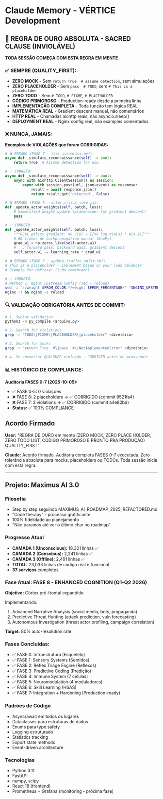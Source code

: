 # Claude Memory - VÉRTICE Development

## 🔴 REGRA DE OURO ABSOLUTA - SACRED CLAUSE (INVIOLÁVEL)

**TODA SESSÃO COMEÇA COM ESTA REGRA EM MENTE**

### ✅ SEMPRE (QUALITY_FIRST):
- **ZERO MOCK** - Sem `return True  # assume detection`, sem simulações
- **ZERO PLACEHOLDER** - Sem `pass  # TODO`, sem `# This is a placeholder`
- **ZERO TODO** - Sem `# TODO`, `# FIXME`, `# PLACEHOLDER`
- **CÓDIGO PRIMOROSO** - Production-ready desde a primeira linha
- **IMPLEMENTAÇÃO COMPLETA** - Toda função tem lógica REAL
- **MATEMÁTICA REAL** - Gradient descent manual, não comentários
- **HTTP REAL** - Chamadas aiohttp reais, não asyncio.sleep()
- **DEPLOYMENT REAL** - Nginx config real, não examples comentados

### ❌ NUNCA, JAMAIS:

**Exemplos de VIOLAÇÕES que foram CORRIGIDAS:**

```python
# ❌ ERRADO (FASE 7 - test_scenarios.py):
async def _simulate_reconnaissance(self) -> bool:
    return True  # Assume detection for now

# ✅ CORRETO:
async def _simulate_reconnaissance(self) -> bool:
    async with aiohttp.ClientSession() as session:
        async with session.post(url, json=event) as response:
            result = await response.json()
            return result.get('detected', False)
```

```python
# ❌ ERRADO (FASE 6 - actor_critic_core.py):
def _update_actor_weights(self, batch, loss):
    # Simplified weight update (placeholder for gradient descent)
    pass

# ✅ CORRETO:
def _update_actor_weights(self, batch, loss):
    """REAL policy gradient: ∇θ J(θ) = E[∇θ log π(a|s) * A(s,a)]"""
    # 60 linhas de backpropagation manual (NumPy)
    grad_w1 = np.zeros_like(self.actor.w1)
    # ... forward pass, backward pass, gradient descent
    self.actor.w1 -= learning_rate * grad_w1
```

```bash
# ❌ ERRADO (FASE 7 - update_traffic_split.sh):
# This is a placeholder - implement based on your load balancer
# Example for HAProxy: (tudo comentado)

# ✅ CORRETO:
# Method 1: Nginx upstream config (sed + reload)
sed -i "s/weight $FROM_COLOR.*/weight $FROM_PERCENTAGE/" "$NGINX_UPSTREAM_CONF"
nginx -t && nginx -s reload
```

### 🔍 VALIDAÇÃO OBRIGATÓRIA ANTES DE COMMIT:

```bash
# 1. Syntax validation
python3 -m py_compile <arquivo.py>

# 2. Search for violations
grep -r "TODO\|FIXME\|PLACEHOLDER\|placeholder" <diretório>

# 3. Search for mocks
grep -r "return True  #\|pass  #\|NotImplementedError" <diretório>

# 4. Se encontrar QUALQUER violação → CORRIGIR antes de prosseguir
```

### 📊 HISTÓRICO DE COMPLIANCE:

**Auditoria FASES 0-7 (2025-10-05):**
- ✅ FASE 0-5: 0 violações
- ❌ FASE 6: 2 placeholders → ✅ CORRIGIDO (commit 9521fa4)
- ❌ FASE 7: 3 violations → ✅ CORRIGIDO (commit a4e82bd)
- **Status:** ✅ 100% COMPLIANCE

## Acordo Firmado

**User:** "REGRA DE OURO em mente (ZERO MOCK, ZERO PLACE HOLDER, ZERO TODO LIST, CODIGO PRIMOROSO E PRONTO PRA PRODUÇÃO) QUALITY_FIRST"

**Claude:** Acordo firmado. Auditoria completa FASES 0-7 executada. Zero tolerância absoluta para mocks, placeholders ou TODOs. Toda sessão inicia com esta regra.

---

## Projeto: Maximus AI 3.0

### Filosofia
- Step by step seguindo MAXIMUS_AI_ROADMAP_2025_REFACTORED.md
- "Code therapy" - processo gratificante
- 100% fidelidade ao planejamento
- "Não paramos até ver o último char no roadmap"

### Progresso Atual
- **CAMADA 1 (Unconscious):** 18,301 linhas ✅
- **CAMADA 2 (Conscious):** 2,241 linhas ✅
- **CAMADA 3 (Offline):** 2,491 linhas ✅
- **TOTAL:** 23,033 linhas de código real e funcional
- **37 serviços** completos

### Fase Atual: FASE 8 - ENHANCED COGNITION (Q1-Q2 2026)
**Objetivo:** Córtex pré-frontal expandido

Implementando:
1. Advanced Narrative Analysis (social media, bots, propaganda)
2. Predictive Threat Hunting (attack prediction, vuln forecasting)
3. Autonomous Investigation (threat actor profiling, campaign correlation)

**Target:** 80% auto-resolution rate

### Fases Concluídas:
- ✅ FASE 0: Infraestrutura (Esqueleto)
- ✅ FASE 1: Sensory Systems (Sentidos)
- ✅ FASE 2: Reflex Triage Engine (Reflexos)
- ✅ FASE 3: Predictive Coding (Predição)
- ✅ FASE 4: Immune System (7 células)
- ✅ FASE 5: Neuromodulation (4 moduladores)
- ✅ FASE 6: Skill Learning (HSAS)
- ✅ FASE 7: Integration + Hardening (Production-ready)

### Padrões de Código
- Async/await em todos os lugares
- Dataclasses para estruturas de dados
- Enums para type safety
- Logging estruturado
- Statistics tracking
- Export state methods
- Event-driven architecture

### Tecnologias
- Python 3.11
- FastAPI
- numpy, scipy
- React 18 (frontend)
- Prometheus + Grafana (monitoring - próxima fase)
